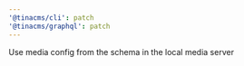 ```yaml
---
'@tinacms/cli': patch
'@tinacms/graphql': patch
---
```


Use media config from the schema in the local media server
